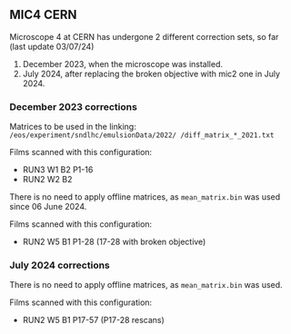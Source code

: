 ## MIC4 CERN
Microscope 4 at CERN has undergone 2 different correction sets, so far (last update 03/07/24)
1. December 2023, when the microscope was installed.
2. July 2024, after replacing the broken objective with mic2 one in July 2024.

### December 2023 corrections
Matrices to be used in the linking:
`/eos/experiment/sndlhc/emulsionData/2022/ /diff_matrix_*_2021.txt`

Films scanned with this configuration:
- RUN3 W1 B2 P1-16
- RUN2 W2 B2

There is no need to apply offline matrices, as `mean_matrix.bin` was used since 06 June 2024.

Films scanned with this configuration:
- RUN2 W5 B1 P1-28 (17-28 with broken objective)

### July 2024 corrections 
There is no need to apply offline matrices, as `mean_matrix.bin` was used.

Films scanned with this configuration:
- RUN2 W5 B1 P17-57 (P17-28 rescans)
